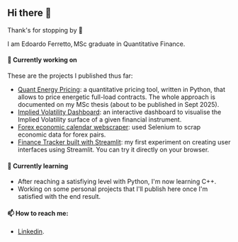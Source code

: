 ## Hi there 👋
Thank's for stopping by 🙂

I am Edoardo Ferretto, MSc graduate in Quantitative Finance.

#### 🔭 Currently working on
These are the projects I published thus far:
- [Quant Energy Pricing](https://github.com/edofe99/Quant-Energy-Pricing): a quantitative pricing tool, written in Python, that allows to price energetic full-load contracts. The whole approach is documented on my MSc thesis (about to be published in Sept 2025). 
- [Implied Volatility Dashboard](https://github.com/edofe99/implied-volatility-dashboard): an interactive dashboard to visualise the Implied Volatility surface of a given financial instrument.
- [Forex economic calendar webscraper](https://github.com/edofe99/forex-economic-calendar-webscraper): used Selenium to scrap economic data for forex pairs.
- [Finance Tracker built with Streamlit](https://github.com/edofe99/streamlit-finance-tracker): my first experiment on creating user interfaces using Streamlit. You can try it directly on your browser.

#### 🌱 Currently learning
- After reaching a satisfiying level with Python, I'm now learning C++.
- Working on some personal projects that I'll publish here once I'm satisfied with the end result.

#### 📫 How to reach me:
- [Linkedin](https://www.linkedin.com/in/edoardo-ferretto/).
<!--
- ⚡ Fun fact: ...
-->
